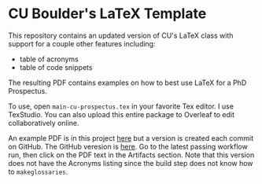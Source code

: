 # CU Boulder's LaTeX Template

This repository contains an updated version of CU's LaTeX class with support for a couple other features including:

* table of acronyms
* table of code snippets

The resulting PDF contains examples on how to best use LaTeX for a PhD Prospectus.

To use, open `main-cu-prospectus.tex` in your favorite Tex editor. I use TexStudio. You can also upload this entire package to Overleaf to edit collaboratively online.

An example PDF is in this project [here](./main-cu-prospectus.pdf) but a version is created each commit on GitHub. The GitHub veresion is [here](https://github.com/henze-research-group/latex-template/actions). Go to the latest passing workflow run, then click on the PDF text in the Artifacts section. Note that this version does not have the Acronyms listing since the build step does not know how to `makeglossaries`.